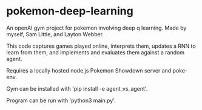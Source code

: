 # pokemon-deep-learning

An openAI gym project for pokemon involving deep q learning. Made by myself, Sam Little, and Layton Webber.

This code captures games played online, interprets them, updates a RNN to learn from them, and implements and evaluates them against a random agent.

Requires a locally hosted node.js Pokemon Showdown server and poke-env.

Gym can be installed with 'pip install -e agent_vs_agent'.

Program can be run with 'python3 main.py'.
